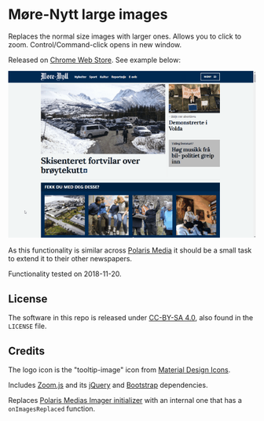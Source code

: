 # Møre-Nytt large images

Replaces the normal size images with larger ones. Allows you to click to zoom. Control/Command-click opens in new window.

Released on [Chrome Web Store](https://chrome.google.com/webstore/detail/eohpfbapbmhblpjcnjfikpmcdkkpkihg). See example below:

![Example usage](example.gif)

As this functionality is similar across [Polaris Media](http://www.polarismedia.no) it should be a small task to extend it to their other newspapers.

Functionality tested on 2018-11-20.

## License

The software in this repo is released under [CC-BY-SA 4.0](https://creativecommons.org/licenses/by-sa/4.0/), also found in the `LICENSE` file.

## Credits

The logo icon is the "tooltip-image" icon from [Material Design Icons](https://materialdesignicons.com/).

Includes [Zoom.js](https://github.com/fat/zoom.js) and its [jQuery](https://jquery.com/) and [Bootstrap](https://github.com/twbs/bootstrap) dependencies.

Replaces [Polaris Medias Imager initializer](https://static.polarismedia.no/resources/min-js/plugins/imager.js?1016) with an internal one that has a `onImagesReplaced` function.
